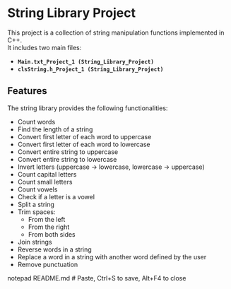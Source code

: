 # String Library Project

This project is a collection of string manipulation functions implemented in C++.  
It includes two main files:

- **`Main.txt_Project_1 (String_Library_Project)`**
- **`clsString.h_Project_1 (String_Library_Project)`**

## Features

The string library provides the following functionalities:

- Count words
- Find the length of a string
- Convert first letter of each word to uppercase
- Convert first letter of each word to lowercase
- Convert entire string to uppercase
- Convert entire string to lowercase
- Invert letters (uppercase → lowercase, lowercase → uppercase)
- Count capital letters
- Count small letters
- Count vowels
- Check if a letter is a vowel
- Split a string
- Trim spaces:
  - From the left
  - From the right
  - From both sides
- Join strings
- Reverse words in a string
- Replace a word in a string with another word defined by the user
- Remove punctuation

notepad README.md   # Paste, Ctrl+S to save, Alt+F4 to close

